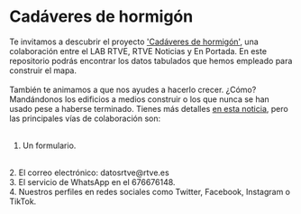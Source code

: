 # Cadáveres de hormigón
Te invitamos a descubrir el proyecto <a href="https://lab.rtve.es/cadaveres-de-hormigon" target="_blank">'Cadáveres de hormigón'</a>, una colaboración entre el LAB RTVE, RTVE Noticias y En Portada. En este repositorio podrás encontrar los datos tabulados que hemos empleado para construir el mapa.
<br><br>
También te animamos a que nos ayudes a hacerlo crecer. ¿Cómo? Mandándonos los edificios a medios construir o los que nunca se han usado pese a haberse terminado. Tienes más detalles <a href="rtve.es/n/2432588" target="_blank">en esta noticia</a>, pero las principales vías de colaboración son:
<br><br>
1. Un formulario.
<br>
2. El correo electrónico: datosrtve@rtve.es
<br>
3. El servicio de WhatsApp en el 676676148.
<br>
4. Nuestros perfiles en redes sociales como Twitter, Facebook, Instagram o TikTok.
